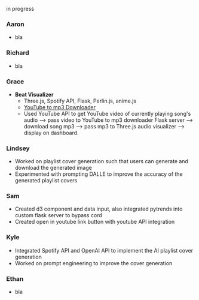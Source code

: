 in progress

### Aaron
- bla
### Richard
- bla
### Grace
- **Beat Visualizer**
  - Three.js, Spotify API, Flask, Perlin.js, anime.js
  - [YouTube to mp3 Downloader](https://github.com/silvanohirtie/youtube-mp3-downloader)
  - Used YouTube API to get YouTube video of currently playing song's audio --> pass video to YouTube to mp3 downloader Flask server --> download song mp3 --> pass mp3 to Three.js audio visualizer --> display on dashboard.
### Lindsey 
- Worked on playlist cover generation such that users can generate and download the generated image
- Experimented with prompting DALLE to improve the accuracy of the generated playlist covers
### Sam
- Created d3 component and data input, also integrated pytrends into custom flask server to bypass cord
- Created open in youtube link button with youtube API integration
### Kyle
- Integrated Spotify API and OpenAI API to implement the AI playlist cover generation
- Worked on prompt engineering to improve the cover generation
### Ethan
- bla
